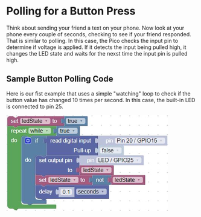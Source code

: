 # Polling for a Button Press

Think about sending your friend a text on your phone.  Now look at your phone every couple of seconds, checking to see if your friend responded.  That is similar to polling.  In this case, the Pico checks the input pin to determine if voltage is applied.  If it detects the input being pulled high, it changes the LED state and waits for the nexst time the input pin is pulled high.

## Sample Button Polling Code

Here is our fist example that uses a simple "watching" loop to check if the button value has changed 10 times per second.  In this case, the built-in LED is connected to pin 25.

![Polling Blocks](../../img/pico/pollingBlocks.jpg)